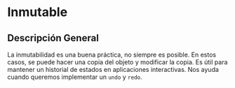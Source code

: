 # Inmutable

## Descripción General
La inmutabilidad es una buena práctica, no siempre es posible. En estos casos, se puede hacer una copia del objeto y modificar la copia.
Es útil para mantener un historial de estados en aplicaciones interactivas.
Nos ayuda cuando queremos implementar un `undo` y `redo`.



